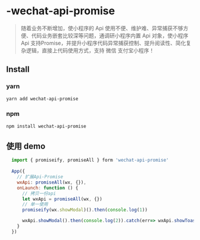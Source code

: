<!--
 * @Descripttion:
 * @repository: https://github.com/luzhonglai/wechat-api-promise
 * @Author: ZhongLai Lu
 * @Date: 2020-12-17 10:11:56
 * @LastEditors: Zhonglai Lu
 * @LastEditTime: 2020-12-23 11:22:14
-->

# -wechat-api-promise

> 随着业务不断增加，使小程序的 Api 使用不便、维护难、异常捕获不够方便、代码业务嵌套比较深等问题，通调研小程序内置 Api 对象，使小程序 Api 支持Promise，并提升小程序代码异常捕获控制、提升阅读性、简化复杂逻辑，直接上代码使用方式，支持 微信 支付宝小程序！

## Install

### yarn

```bash
yarn add wechat-api-promise
```

### npm

```bash
npm install wechat-api-promise
```

## 使用 demo

```js
  import { promiseify, promiseAll } form 'wechat-api-promise'
  
  App({
    // 扩展Api-Promise
    wxApi: promiseAll(wx, {}),
    onLaunch: function () {
      // 拷贝一份api
      let wxApi = promiseAll(wx, {})
      // 单一使用
      promiseify(wx.showModal)().then(console.log(1))

      wxApi.showModal().then(console.log(2)).catch(err=> wxApi.showToast())
    }
  })
```
